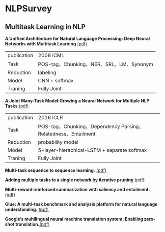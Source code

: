 # NLPSurvey
## Multitask Learning in NLP

**A Unified Architecture for Natural Language Processing: Deep Neural Networks with Multitask Learning** [(pdf)](https://ronan.collobert.com/pub/matos/2008_nlp_icml.pdf)

|||
|--|--|
|publication|2008 ICML|
|Task|POS-tag、Chunking、NER、SRL、LM、Synonym|
|Reduction|labeling|
|Model|CNN + softmax|
|Traning|Fully Joint| 
 
 
**A Joint Many-Task Model:Growing a Neural Network for Multiple NLP Tasks** [(pdf)](https://arxiv.org/pdf/1611.01587.pdf)

|||
|--|--|
|publication|2016 ICLR|
|Task|POS-tag、Chunking、Dependency Parsing、Relatedness、Entailment|
|Reduction|probability model|
|Model|5-layer-hierachical-LSTM + separate softmax|
|Traning|Fully Joint| 


**Multi-task sequence to sequence learning.** [(pdf)](https://arxiv.org/pdf/1511.06114.pdf)

**Adding multiple tasks to a single network by iterative pruning** [(pdf)](https://arxiv.org/pdf/1711.05769.pdf)

**Multi-reward reinforced summarization with saliency and entailment.** [(pdf)](https://arxiv.org/pdf/1804.06451.pdf)

**Glue: A multi-task benchmark and analysis platform for natural language understanding.** [(pdf)](https://arxiv.org/pdf/1804.07461.pdf)

**Google’s multilingual neural machine translation system: Enabling zero-shot translation.**[(pdf)](https://arxiv.org/pdf/1611.04558.pdf)
